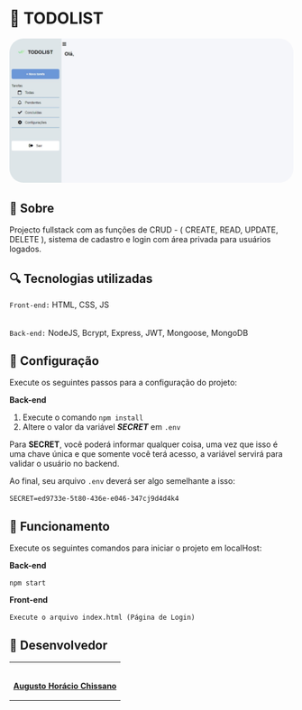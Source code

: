 
# 🎯 TODOLIST

  

<img  src="preview.jpeg"  alt="preview"  style="border-radius: 25px">


## 📝 Sobre

Projecto fullstack com as funções de CRUD - ( CREATE, READ, UPDATE, DELETE ), sistema de cadastro e login com área privada para usuários logados.


## 🔍 Tecnologias utilizadas

``Front-end:`` HTML, CSS, JS

######

``Back-end:`` NodeJS, Bcrypt, Express, JWT, Mongoose, MongoDB


## 🔧 Configuração

Execute os seguintes passos para a configuração do projeto:

**Back-end**
1. Execute o comando ``npm install``
2. Altere o valor da variável ***SECRET*** em ``.env``

Para **SECRET**, você poderá informar qualquer coisa, uma vez que isso é uma chave única e que somente você terá acesso, a variável servirá para validar o usuário no backend.


Ao final, seu arquivo ``.env`` deverá ser algo semelhante a isso:

```
SECRET=ed9733e-5t80-436e-e046-347cj9d4d4k4
```



## 🚀 Funcionamento

  

Execute os seguintes comandos para iniciar o projeto em localHost:

**Back-end**
```
npm start
```

**Front-end**
```
Execute o arquivo index.html (Página de Login)
```

  

## 🤝 Desenvolvedor

  

<table>

<tr>

<td  align="center">

<a  href="https://github.com/Augusto-Chissano"  width="100px;">

<br>

<strong>Augusto Horácio Chissano</strong>

</a>

</td>

</tr>

</table>